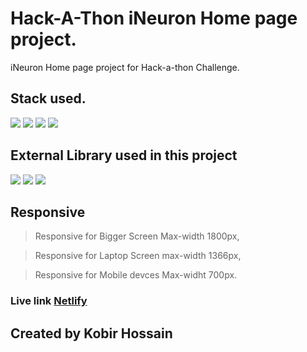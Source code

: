 # Hack-A-Thon iNeuron Home page project. 

iNeuron Home page project for Hack-a-thon Challenge. 
## Stack used.

![](https://img.shields.io/badge/REACT-project-blue)
 ![](https://img.shields.io/badge/JSX-JSX-brightgreen)
 ![](https://img.shields.io/badge/CSS-3-red)
![](https://img.shields.io/badge/JavaScript-ES--6-orange)

## External Library used in this project 

![](https://img.shields.io/badge/Particle%20-js-yellowgreen)
![](https://img.shields.io/badge/Slick%20-slider-orange)
![](https://img.shields.io/badge/React-Icon-orange)

## Responsive

> Responsive for Bigger Screen Max-width 1800px,

> Responsive for Laptop Screen max-width 1366px,

> Responsive for Mobile devces Max-widht 700px.

### Live link [Netlify](https://hack-a-thon.netlify.app/)



## Created by Kobir Hossain
